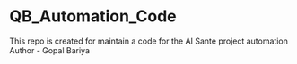 # QB_Automation_Code
This repo is created for maintain a code for the AI Sante project automation
<br>
Author - Gopal Bariya
